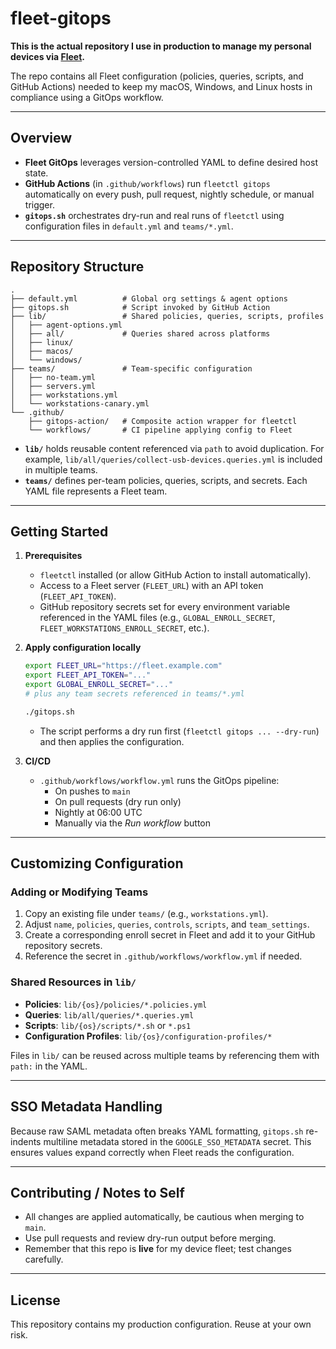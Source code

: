 # fleet-gitops

**This is the actual repository I use in production to manage my personal devices via [Fleet](https://fleetdm.com).**  

The repo contains all Fleet configuration (policies, queries, scripts, and GitHub Actions) needed to keep my macOS, Windows, and Linux hosts in compliance using a GitOps workflow.

---

## Overview

- **Fleet GitOps** leverages version-controlled YAML to define desired host state.
- **GitHub Actions** (in `.github/workflows`) run `fleetctl gitops` automatically on every push, pull request, nightly schedule, or manual trigger.
- **`gitops.sh`** orchestrates dry-run and real runs of `fleetctl` using configuration files in `default.yml` and `teams/*.yml`.

---

## Repository Structure

```
.
├── default.yml          # Global org settings & agent options
├── gitops.sh            # Script invoked by GitHub Action
├── lib/                 # Shared policies, queries, scripts, profiles
│   ├── agent-options.yml
│   ├── all/             # Queries shared across platforms
│   ├── linux/
│   ├── macos/
│   └── windows/
├── teams/               # Team-specific configuration
│   ├── no-team.yml
│   ├── servers.yml
│   ├── workstations.yml
│   └── workstations-canary.yml
└── .github/
    ├── gitops-action/   # Composite action wrapper for fleetctl
    └── workflows/       # CI pipeline applying config to Fleet
```

- **`lib/`** holds reusable content referenced via `path` to avoid duplication. For example, `lib/all/queries/collect-usb-devices.queries.yml` is included in multiple teams.
- **`teams/`** defines per-team policies, queries, scripts, and secrets. Each YAML file represents a Fleet team.

---

## Getting Started

1. **Prerequisites**
   - `fleetctl` installed (or allow GitHub Action to install automatically).
   - Access to a Fleet server (`FLEET_URL`) with an API token (`FLEET_API_TOKEN`).
   - GitHub repository secrets set for every environment variable referenced in the YAML files (e.g., `GLOBAL_ENROLL_SECRET`, `FLEET_WORKSTATIONS_ENROLL_SECRET`, etc.).

2. **Apply configuration locally**
   ```bash
   export FLEET_URL="https://fleet.example.com"
   export FLEET_API_TOKEN="..."
   export GLOBAL_ENROLL_SECRET="..."
   # plus any team secrets referenced in teams/*.yml

   ./gitops.sh
   ```
   - The script performs a dry run first (`fleetctl gitops ... --dry-run`) and then applies the configuration.

3. **CI/CD**
   - `.github/workflows/workflow.yml` runs the GitOps pipeline:
     - On pushes to `main`
     - On pull requests (dry run only)
     - Nightly at 06:00 UTC
     - Manually via the *Run workflow* button

---

## Customizing Configuration

### Adding or Modifying Teams

1. Copy an existing file under `teams/` (e.g., `workstations.yml`).
2. Adjust `name`, `policies`, `queries`, `controls`, `scripts`, and `team_settings`.
3. Create a corresponding enroll secret in Fleet and add it to your GitHub repository secrets.
4. Reference the secret in `.github/workflows/workflow.yml` if needed.

### Shared Resources in `lib/`

- **Policies**: `lib/{os}/policies/*.policies.yml`
- **Queries**: `lib/all/queries/*.queries.yml`
- **Scripts**: `lib/{os}/scripts/*.sh` or `*.ps1`
- **Configuration Profiles**: `lib/{os}/configuration-profiles/*`

Files in `lib/` can be reused across multiple teams by referencing them with `path:` in the YAML.

---

## SSO Metadata Handling

Because raw SAML metadata often breaks YAML formatting, `gitops.sh` re-indents multiline metadata stored in the `GOOGLE_SSO_METADATA` secret. This ensures values expand correctly when Fleet reads the configuration.

---

## Contributing / Notes to Self

- All changes are applied automatically, be cautious when merging to `main`.
- Use pull requests and review dry-run output before merging.
- Remember that this repo is **live** for my device fleet; test changes carefully.

---

## License

This repository contains my production configuration. Reuse at your own risk.

